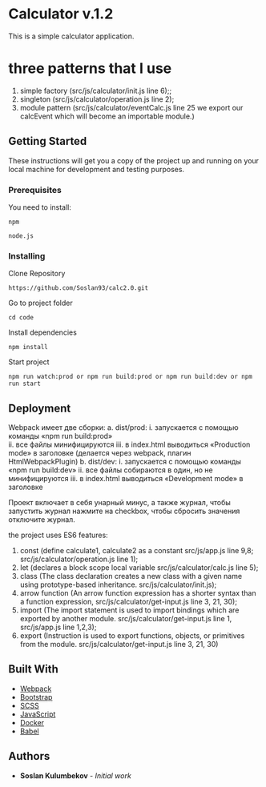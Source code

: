 # Calculator v.1.2

This is a simple calculator application.

# three patterns that I use
1) simple factory (src/js/calculator/init.js line 6);;
2) singleton (src/js/calculator/operation.js line 2);
3) module pattern (src/js/calculator/eventCalc.js line 25  we export our calcEvent which will become an importable module.)

## Getting Started

These instructions will get you a copy of the project up and running on your local machine for development and testing purposes.

### Prerequisites

You need to install:

```
npm
```
```
node.js
```

### Installing

Clone Repository

```
https://github.com/Soslan93/calc2.0.git
```
Go to project folder
```
cd code
```
Install dependencies
```
npm install
```
Start project
```
npm run watch:prod or npm run build:prod or npm run build:dev or npm run start
```
## Deployment
Webpack имеет две сборки: 
a.	dist/prod:
    i.	запускается с помощью команды «npm run build:prod»  
    ii.	все файлы минифицируются
    iii.	в index.html выводиться «Production mode» в заголовке (делается через webpack, плагин HtmlWebpackPlugin) 
b.	dist/dev:
    i.	запускается с помощью команды «npm run build:dev»
    ii.	все файлы собираются в один, но не минифицируются
    iii.	в index.html выводиться «Development mode» в заголовке

Проект включает в себя унарный минус, а также журнал, чтобы запустить журнал нажмите на checkbox, чтобы сбросить значения отключите журнал.

the project uses ES6 features:
1) const (define calculate1, calculate2 as a constant src/js/app.js line 9,8; src/js/calculator/operation.js line 1);
2) let (declares a block scope local variable src/js/calculator/calc.js line 5);
3) class (The class declaration creates a new class with a given name using prototype-based inheritance. src/js/calculator/init.js);
4) arrow function (An arrow function expression has a shorter syntax than a function expression, src/js/calculator/get-input.js line 3, 21, 30);
5) import (The import statement is used to import bindings which are exported by another module. src/js/calculator/get-input.js line 1, src/js/app.js line 1,2,3);
6) export (Instruction is used to export functions, objects, or primitives from the module. src/js/calculator/get-input.js line 3, 21, 30)

## Built With

* [Webpack](https://webpack.js.org/)
* [Bootstrap](https://getbootstrap.com/)
* [SCSS](https://sass-lang.com/)
* [JavaScript](https://www.javascript.com/)
* [Docker](https://www.docker.com/)
* [Babel](https://babeljs.io/)
## Authors

* **Soslan Kulumbekov** - *Initial work*